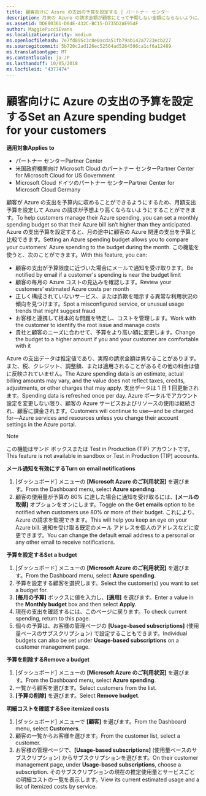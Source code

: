 ```yaml
---
title: 顧客向けに Azure の支出の予算を設定する | パートナー センター
description: 月末の Azure の請求金額が顧客にとって予期しない金額にならないように、パートナー センターで顧客ごとの月額予算を設定できます。
ms.assetid: DDE80361-D04E-432C-BC15-D735D2AE954F
author: MaggiePucciEvans
ms.localizationpriority: medium
ms.openlocfilehash: 7e7fd895c3c8e0acda51fb79ab142a7723ecb227
ms.sourcegitcommit: 5b720c2ad126ec52564ad5264596ca1cf6a12489
ms.translationtype: MT
ms.contentlocale: ja-JP
ms.lasthandoff: 10/05/2018
ms.locfileid: "4377474"
---
```

# <a name="set-an-azure-spending-budget-for-your-customers"></a><span data-ttu-id="2a27e-103">顧客向けに Azure の支出の予算を設定する</span><span class="sxs-lookup"><span data-stu-id="2a27e-103">Set an Azure spending budget for your customers</span></span>

**<span data-ttu-id="2a27e-104">適用対象</span><span class="sxs-lookup"><span data-stu-id="2a27e-104">Applies to</span></span>**

-  <span data-ttu-id="2a27e-105">パートナー センター</span><span class="sxs-lookup"><span data-stu-id="2a27e-105">Partner Center</span></span>
-  <span data-ttu-id="2a27e-106">米国政府機関向け Microsoft Cloud のパートナー センター</span><span class="sxs-lookup"><span data-stu-id="2a27e-106">Partner Center for Microsoft Cloud for US Government</span></span>
-  <span data-ttu-id="2a27e-107">Microsoft Cloud ドイツのパートナー センター</span><span class="sxs-lookup"><span data-stu-id="2a27e-107">Partner Center for Microsoft Cloud Germany</span></span>

<span data-ttu-id="2a27e-108">顧客が Azure の支出を予算内に収めることができるようにするため、月額支出予算を設定して Azure の請求が予想より高くならないようにすることができます。</span><span class="sxs-lookup"><span data-stu-id="2a27e-108">To help customers manage their Azure spending, you can set a monthly spending budget so that their Azure bill isn’t higher than they anticipated.</span></span> <span data-ttu-id="2a27e-109">Azure の支出予算を設定すると、月の途中に顧客の Azure 関連の支出を予算と比較できます。</span><span class="sxs-lookup"><span data-stu-id="2a27e-109">Setting an Azure spending budget allows you to compare your customers' Azure spending to the budget during the month.</span></span> <span data-ttu-id="2a27e-110">この機能を使うと、次のことができます。</span><span class="sxs-lookup"><span data-stu-id="2a27e-110">With this feature, you can:</span></span> 

-   <span data-ttu-id="2a27e-111">顧客の支出が予算限度に近づいた場合にメールで通知を受け取ります。</span><span class="sxs-lookup"><span data-stu-id="2a27e-111">Be notified by email if a customer's spending is near the budget limit</span></span>
-   <span data-ttu-id="2a27e-112">顧客の毎月の Azure コストの見込みを確認します。</span><span class="sxs-lookup"><span data-stu-id="2a27e-112">Review your customers’ estimated Azure costs per month</span></span>
-   <span data-ttu-id="2a27e-113">正しく構成されていないサービス、または詐欺を暗示する異常な利用状況の傾向を見つけます。</span><span class="sxs-lookup"><span data-stu-id="2a27e-113">Spot a misconfigured service, or unusual usage trends that might suggest fraud</span></span>
-   <span data-ttu-id="2a27e-114">お客様と連携して根本的な問題を特定し、コストを管理します。</span><span class="sxs-lookup"><span data-stu-id="2a27e-114">Work with the customer to identify the root issue and manage costs</span></span>
-   <span data-ttu-id="2a27e-115">貴社と顧客のニーズに合わせて、予算をより高い額に変更します。</span><span class="sxs-lookup"><span data-stu-id="2a27e-115">Change the budget to a higher amount if you and your customer are comfortable with it</span></span>

<span data-ttu-id="2a27e-116">Azure の支出データは推定値であり、実際の請求金額は異なることがあります。また、税、クレジット、調整額、または適用されることがあるその他の料金は値に反映されていません。</span><span class="sxs-lookup"><span data-stu-id="2a27e-116">The Azure spending data is an estimate, actual billing amounts may vary, and the value does not reflect taxes, credits, adjustments, or other charges that may apply.</span></span> <span data-ttu-id="2a27e-117">支出データは 1 日 1 回更新されます。</span><span class="sxs-lookup"><span data-stu-id="2a27e-117">Spending data is refreshed once per day.</span></span> <span data-ttu-id="2a27e-118">Azure ポータルでアカウント設定を変更しない限り、顧客の Azure サービスおよびリソースの使用は継続され、顧客に課金されます。</span><span class="sxs-lookup"><span data-stu-id="2a27e-118">Customers will continue to use—and be charged for—Azure services and resources unless you change their account settings in the Azure portal.</span></span> 

> [!NOTE]  
> <span data-ttu-id="2a27e-119">この機能はサンド ボックスまたは Test in Production (TIP) アカウントです。</span><span class="sxs-lookup"><span data-stu-id="2a27e-119">This feature is not available in sandbox or Test in Production (TIP) accounts.</span></span>

**<span data-ttu-id="2a27e-120">メール通知を有効にする</span><span class="sxs-lookup"><span data-stu-id="2a27e-120">Turn on email notifications</span></span>**
1.  <span data-ttu-id="2a27e-121">[ダッシュボード] メニューの **[Microsoft Azure のご利用状況]** を選びます。</span><span class="sxs-lookup"><span data-stu-id="2a27e-121">From the Dashboard menu, select **Azure spending**.</span></span>
2.  <span data-ttu-id="2a27e-122">顧客の使用量が予算の 80% に達した場合に通知を受け取るには、**[メールの取得]** オプションをオンにします。</span><span class="sxs-lookup"><span data-stu-id="2a27e-122">Toggle on the **Get emails** option to be notified when customers use 80% or more of their budget.</span></span> <span data-ttu-id="2a27e-123">これにより、Azure の請求を監視できます。</span><span class="sxs-lookup"><span data-stu-id="2a27e-123">This will help you keep an eye on your Azure bill.</span></span> <span data-ttu-id="2a27e-124">通知を受け取る既定のメール アドレスを個人のアドレスなどに変更できます。</span><span class="sxs-lookup"><span data-stu-id="2a27e-124">You can change the default email address to a personal or any other email to receive notifications.</span></span>

**<span data-ttu-id="2a27e-125">予算を設定する</span><span class="sxs-lookup"><span data-stu-id="2a27e-125">Set a budget</span></span>**
1.  <span data-ttu-id="2a27e-126">[ダッシュボード] メニューの **[Microsoft Azure のご利用状況]** を選びます。</span><span class="sxs-lookup"><span data-stu-id="2a27e-126">From the Dashboard menu, select **Azure spending**.</span></span>
2.  <span data-ttu-id="2a27e-127">予算を設定する顧客を選択します。</span><span class="sxs-lookup"><span data-stu-id="2a27e-127">Select the customer(s) you want to set a budget for.</span></span> 
3. <span data-ttu-id="2a27e-128">**[毎月の予算]** ボックスに値を入力し、**[適用]** を選びます。</span><span class="sxs-lookup"><span data-stu-id="2a27e-128">Enter a value in the **Monthly budget** box and then select **Apply**.</span></span>
4.  <span data-ttu-id="2a27e-129">現在の支出を確認するには、このページに戻ります。</span><span class="sxs-lookup"><span data-stu-id="2a27e-129">To check current spending, return to this page.</span></span>
5.  <span data-ttu-id="2a27e-130">個々の予算は、お客様の管理ページの **[Usage-based subscriptions]** (使用量ベースのサブスクリプション) で設定することもできます。</span><span class="sxs-lookup"><span data-stu-id="2a27e-130">Individual budgets can also be set under **Usage-based subscriptions** on a customer management page.</span></span>

**<span data-ttu-id="2a27e-131">予算を削除する</span><span class="sxs-lookup"><span data-stu-id="2a27e-131">Remove a budget</span></span>**
1.  <span data-ttu-id="2a27e-132">[ダッシュボード] メニューの **[Microsoft Azure のご利用状況]** を選びます。</span><span class="sxs-lookup"><span data-stu-id="2a27e-132">From the Dashboard menu, select **Azure spending**.</span></span>
2.  <span data-ttu-id="2a27e-133">一覧から顧客を選びます。</span><span class="sxs-lookup"><span data-stu-id="2a27e-133">Select customers from the list.</span></span>
3.  <span data-ttu-id="2a27e-134">**[予算の削除]** を選びます。</span><span class="sxs-lookup"><span data-stu-id="2a27e-134">Select **Remove budget**.</span></span>

**<span data-ttu-id="2a27e-135">明細コストを確認する</span><span class="sxs-lookup"><span data-stu-id="2a27e-135">See itemized costs</span></span>**
1.  <span data-ttu-id="2a27e-136">[ダッシュボード] メニューで **[顧客]** を選びます。</span><span class="sxs-lookup"><span data-stu-id="2a27e-136">From the Dashboard menu, select **Customers**.</span></span>
2.  <span data-ttu-id="2a27e-137">顧客の一覧からお客様を選びます。</span><span class="sxs-lookup"><span data-stu-id="2a27e-137">From the customer list, select a customer.</span></span>
3.  <span data-ttu-id="2a27e-138">お客様の管理ページで、**[Usage-based subscriptions]** (使用量ベースのサブスクリプション) からサブスクリプションを選びます。</span><span class="sxs-lookup"><span data-stu-id="2a27e-138">On their customer management page, under **Usage-based subscriptions**, choose a subscription.</span></span> <span data-ttu-id="2a27e-139">そのサブスクリプションの現在の推定使用量とサービスごとの明細コストの一覧を表示します。</span><span class="sxs-lookup"><span data-stu-id="2a27e-139">View its current estimated usage and a list of itemized costs by service.</span></span>


 

 



